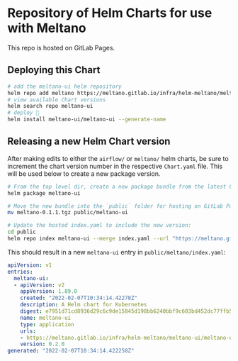 # Repository of Helm Charts for use with Meltano

This repo is hosted on GitLab Pages.

## Deploying this Chart

```bash
# add the meltano-ui helm repository
helm repo add meltano https://meltano.gitlab.io/infra/helm-meltano/meltano-ui
# view available Chart versions
helm search repo meltano-ui
# deploy 🚀
helm install meltano-ui/meltano-ui --generate-name
```

## Releasing a new Helm Chart version

After making edits to either the `airflow/` or `meltano/` helm charts, be sure to increment the chart version number in the respective `Chart.yaml` file. This will be used below to create a new package version.

```sh
# From the top level dir, create a new package bundle from the latest Chart version:
helm package meltano-ui

# Move the new bundle into the `public` folder for hosting on GitLab Pages:
mv meltano-0.1.1.tgz public/meltano-ui

# Update the hosted index.yaml to include the new version:
cd public
helm repo index meltano-ui --merge index.yaml --url "https://meltano.gitlab.io/infra/helm-meltano/meltano-ui"
```

This should result in a new `meltano-ui` entry in `public/meltano/index.yaml`:

```yaml
apiVersion: v1
entries:
  meltano-ui:
  - apiVersion: v2
    appVersion: 1.89.0
    created: "2022-02-07T10:34:14.42278Z"
    description: A Helm chart for Kubernetes
    digest: e7951d71cd8936d29c6c9de15845d198bb6240bbf9c603bd452dc77ffb5a76f6
    name: meltano-ui
    type: application
    urls:
    - https://meltano.gitlab.io/infra/helm-meltano/meltano-ui/meltano-ui-0.2.0.tgz
    version: 0.2.0
generated: "2022-02-07T10:34:14.422258Z"
```